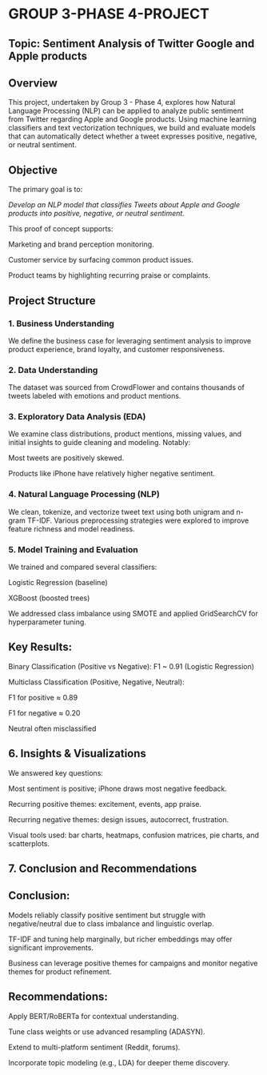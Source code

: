 # **GROUP 3-PHASE 4-PROJECT**

## **Topic: Sentiment Analysis of Twitter Google and Apple products**

## Overview

This project, undertaken by Group 3 - Phase 4, explores how Natural Language Processing (NLP) can be applied to analyze public sentiment from Twitter regarding Apple and Google products. Using machine learning classifiers and text vectorization techniques, we build and evaluate models that can automatically detect whether a tweet expresses positive, negative, or neutral sentiment.

## Objective

The primary goal is to:

*Develop an NLP model that classifies Tweets about Apple and Google products into positive, negative, or neutral sentiment.*

This proof of concept supports:

Marketing and brand perception monitoring.

Customer service by surfacing common product issues.

Product teams by highlighting recurring praise or complaints.

## Project Structure

### 1. Business Understanding

We define the business case for leveraging sentiment analysis to improve product experience, brand loyalty, and customer responsiveness.

### 2. Data Understanding

The dataset was sourced from CrowdFlower and contains thousands of tweets labeled with emotions and product mentions.

### 3. Exploratory Data Analysis (EDA)

We examine class distributions, product mentions, missing values, and initial insights to guide cleaning and modeling. Notably:

Most tweets are positively skewed.

Products like iPhone have relatively higher negative sentiment.

### 4. Natural Language Processing (NLP)

We clean, tokenize, and vectorize tweet text using both unigram and n-gram TF-IDF. Various preprocessing strategies were explored to improve feature richness and model readiness.

### 5. Model Training and Evaluation

We trained and compared several classifiers:

Logistic Regression (baseline)

XGBoost (boosted trees)

We addressed class imbalance using SMOTE and applied GridSearchCV for hyperparameter tuning.

## Key Results:

Binary Classification (Positive vs Negative): F1 ~ 0.91 (Logistic Regression)

Multiclass Classification (Positive, Negative, Neutral):

F1 for positive ≈ 0.89

F1 for negative ≈ 0.20

Neutral often misclassified

## 6. Insights & Visualizations

We answered key questions:

Most sentiment is positive; iPhone draws most negative feedback.

Recurring positive themes: excitement, events, app praise.

Recurring negative themes: design issues, autocorrect, frustration.

Visual tools used: bar charts, heatmaps, confusion matrices, pie charts, and scatterplots.

## 7. Conclusion and Recommendations

## Conclusion:

Models reliably classify positive sentiment but struggle with negative/neutral due to class imbalance and linguistic overlap.

TF-IDF and tuning help marginally, but richer embeddings may offer significant improvements.

Business can leverage positive themes for campaigns and monitor negative themes for product refinement.

## Recommendations:

Apply BERT/RoBERTa for contextual understanding.

Tune class weights or use advanced resampling (ADASYN).

Extend to multi-platform sentiment (Reddit, forums).

Incorporate topic modeling (e.g., LDA) for deeper theme discovery.
